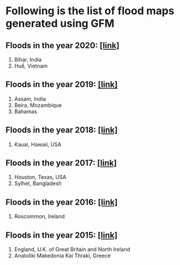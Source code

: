 # Following is the list of flood maps generated using GFM

## Floods in the year 2020: [[link]](./2020)<br/>
1. Bihar, India <br/>
2. Huế, Vietnam <br/>

## Floods in the year 2019: [[link]](./2019)<br/>
1. Assam, India <br/>
2. Beira, Mozambique <br/>
3. Bahamas <br/>

## Floods in the year 2018: [[link]](./2018)<br/>
1. Kauai, Hawaii, USA <br/>

## Floods in the year 2017: [[link]](./2017)<br/>
1. Houston, Texas, USA <br/>
2. Sylhet, Bangladesh <br/>

## Floods in the year 2016: [[link]](./2016)<br/>
1. Roscommon, Ireland<br/>

## Floods in the year 2015: [[link]](./2015)<br/>
1. England, U.K. of Great Britain and North Ireland<br/>
2. Anatoliki Makedonia Kai Thraki, Greece <br/>

